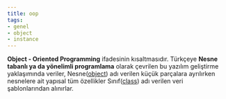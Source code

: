 ```yaml
---
title: oop
tags:
- genel
- object
- instance
---
```


**Object - Oriented Programming** ifadesinin kısaltmasıdır. Türkçeye **Nesne tabanlı ya da yönelimli programlama** olarak çevrilen bu yazılım geliştirme yaklaşımında veriler, Nesne([object](/object)) adı verilen küçük parçalara ayrılırken nesnelere ait yapısal tüm özellikler Sınıf([class](/class)) adı verilen veri şablonlarından alınırlar.